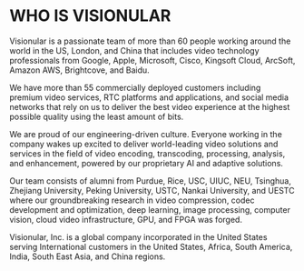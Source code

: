 # WHO IS VISIONULAR

Visionular is a passionate team of more than 60 people working around the world in the US, London, and China that includes video technology professionals from Google, Apple, Microsoft, Cisco, Kingsoft Cloud, ArcSoft, Amazon AWS, Brightcove, and Baidu.

We have more than 55 commercially deployed customers including premium video services, RTC platforms and applications, and social media networks that rely on us to deliver the best video experience at the highest possible quality using the least amount of bits.

We are proud of our engineering-driven culture. Everyone working in the company wakes up excited to deliver world-leading video solutions and services in the field of video encoding, transcoding, processing, analysis, and enhancement, powered by our proprietary AI and adaptive solutions. 

Our team consists of alumni from Purdue, Rice, USC, UIUC, NEU, Tsinghua, Zhejiang University, Peking University, USTC, Nankai University, and UESTC where our groundbreaking research in video compression, codec development and optimization, deep learning, image processing, computer vision, cloud video infrastructure, GPU, and FPGA was forged.

Visionular, Inc. is a global company incorporated in the United States serving International customers in the United States, Africa, South America, India, South East Asia, and China regions.

